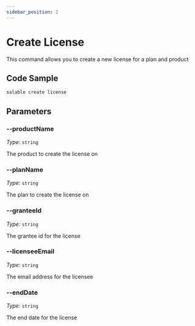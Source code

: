```yaml
---
sidebar_position: 2
---
```


# Create License

This command allows you to create a new license for a plan and product

## Code Sample

```bash
salable create license
```

## Parameters

### --productName

_Type:_ `string`

The product to create the license on

### --planName

_Type:_ `string`

The plan to create the license on

### --granteeId

_Type:_ `string`

The grantee id for the license

### --licenseeEmail

_Type:_ `string`

The email address for the licensee

### --endDate

_Type:_ `string`

The end date for the license
